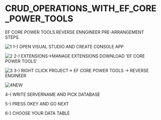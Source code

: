 # CRUD_OPERATIONS_WITH_EF_CORE_POWER_TOOLS

EF CORE POWER TOOLS REVERSE ENNGINEER PRE-ARRANGEMENT STEPS.


![1](https://user-images.githubusercontent.com/17457858/137208694-c830c34e-1738-4a86-9f04-58953467c9fe.jpg)
1-) OPEN VISUAL STUDIO AND CREATE CONSOLE APP


![2](https://user-images.githubusercontent.com/17457858/137209103-a686c32b-3d1f-47da-a0ac-571e7295c093.jpg)
2-) EXTENSIONS->MANAGE EXTENSIONS DOWNLOAD 'EF CORE POWER TOOLS' 


![3](https://user-images.githubusercontent.com/17457858/137209218-2ac8786b-2f80-43e1-ae30-cef209c1d066.jpg)
3-) RIGHT CLICK PROJECT-> EF CORE POWER TOOLS -> REVERSE ENGINEER

![4NEW](https://user-images.githubusercontent.com/17457858/137210240-cf8bf00b-708d-4094-8a87-fd859b3a9a82.jpg)

4-) WRITE SERVERNAME AND PICK DATABASE

5-) PRESS OKEY AND GO NEXT


6-) CHOOSE YOUR DATA TABLE 



